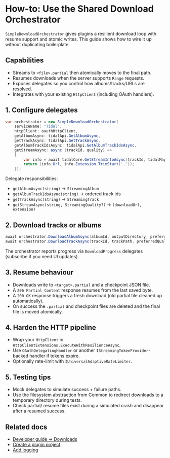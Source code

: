 # How-to: Use the Shared Download Orchestrator

`SimpleDownloadOrchestrator` gives plugins a resilient download loop with resume support and atomic writes. This guide shows how to wire it up without duplicating boilerplate.

## Capabilities
- Streams to `<file>.partial` then atomically moves to the final path.
- Resumes downloads when the server supports `Range` requests.
- Exposes delegates so you control how albums/tracks/URLs are resolved.
- Integrates with your existing `HttpClient` (including OAuth handlers).

## 1. Configure delegates
```csharp
var orchestrator = new SimpleDownloadOrchestrator(
    serviceName: "Tidal",
    httpClient: oauthHttpClient,
    getAlbumAsync: tidalApi.GetAlbumAsync,
    getTrackAsync: tidalApi.GetTrackAsync,
    getAlbumTrackIdsAsync: tidalApi.GetAlbumTrackIdsAsync,
    getStreamAsync: async (trackId, quality) =>
    {
        var info = await tidalCore.GetStreamInfoAsync(trackId, tidalMapper.FromStreamingQuality(quality));
        return (info.Url, info.Extension.TrimStart('.'));
    });
```
Delegate responsibilities:
- `getAlbumAsync(string)` → `StreamingAlbum`
- `getAlbumTrackIdsAsync(string)` → ordered track ids
- `getTrackAsync(string)` → `StreamingTrack`
- `getStreamAsync(string, StreamingQuality?)` → `(downloadUrl, extension)`

## 2. Download tracks or albums
```csharp
await orchestrator.DownloadAlbumAsync(albumId, outputDirectory, preferredQuality);
await orchestrator.DownloadTrackAsync(trackId, trackPath, preferredQuality);
```
The orchestrator reports progress via `DownloadProgress` delegates (subscribe if you need UI updates).

## 3. Resume behaviour
- Downloads write to `<target>.partial` and a checkpoint JSON file.
- A `206 Partial Content` response resumes from the last saved byte.
- A `200 OK` response triggers a fresh download (old partial file cleaned up automatically).
- On success the `.partial` and checkpoint files are deleted and the final file is moved atomically.

## 4. Harden the HTTP pipeline
- Wrap your `HttpClient` in `HttpClientExtensions.ExecuteWithResilienceAsync`.
- Use `OAuthDelegatingHandler` or another `IStreamingTokenProvider`-backed handler if tokens expire.
- Optionally rate-limit with `IUniversalAdaptiveRateLimiter`.

## 5. Testing tips
- Mock delegates to simulate success + failure paths.
- Use the filesystem abstraction from Common to redirect downloads to a temporary directory during tests.
- Check partial/ resume files exist during a simulated crash and disappear after a resumed success.

## Related docs
- [Developer guide → Downloads](../dev-guide/DEVELOPER_GUIDE.md#downloads)
- [Create a plugin project](CREATE_PLUGIN.md)
- [Add logging](ADD_LOGGING.md)
